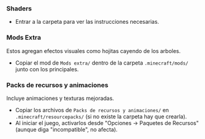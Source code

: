 ### Shaders

- Entrar a la carpeta para ver las instrucciones necesarias.

### Mods Extra

Estos agregan efectos visuales como hojitas cayendo de los arboles.
- Copiar el mod de `Mods extra/` dentro de la carpeta `.minecraft/mods/` junto con los principales.

### Packs de recursos y animaciones

Incluye animaciones y texturas mejoradas.
- Copiar los archivos de `Packs de recursos y animaciones/` en `.minecraft/resourcepacks/` (si no existe la carpeta hay que crearla).
- Al iniciar el juego, activarlos desde "Opciones → Paquetes de Recursos" (aunque diga "incompatible", no afecta).
